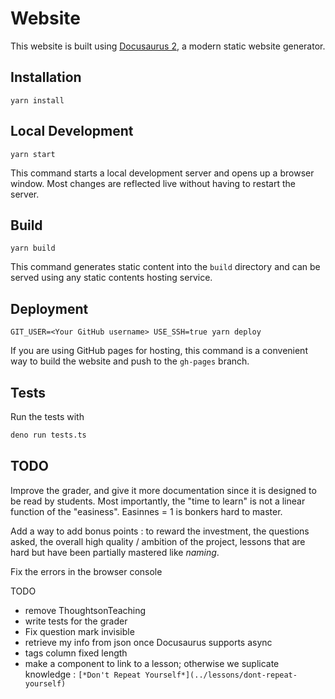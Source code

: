 # Website

This website is built using [Docusaurus 2](https://docusaurus.io/), a modern static website generator.

## Installation

```console
yarn install
```

## Local Development

```console
yarn start
```

This command starts a local development server and opens up a browser window. Most changes are reflected live without having to restart the server.

## Build

```console
yarn build
```

This command generates static content into the `build` directory and can be served using any static contents hosting service.

## Deployment

```console
GIT_USER=<Your GitHub username> USE_SSH=true yarn deploy
```

If you are using GitHub pages for hosting, this command is a convenient way to build the website and push to the `gh-pages` branch.

## Tests

Run the tests with

```bash
deno run tests.ts
```

## TODO

Improve the grader, and give it more documentation since it is designed to be read by students. Most importantly, the "time to learn" is not a linear function of the "easiness". Easinnes = 1 is bonkers hard to master.

Add a way to add bonus points : to reward the investment, the questions asked, the overall high quality / ambition of the project, lessons that are hard but have been partially mastered like *naming*.

Fix the errors in the browser console

TODO 
- remove ThoughtsonTeaching
- write tests for the grader
- Fix question mark invisible
- retrieve my info from json once Docusaurus supports async
- tags column fixed length
- make a component to link to a lesson; otherwise we suplicate knowledge : `[*Don't Repeat Yourself*](../lessons/dont-repeat-yourself)`